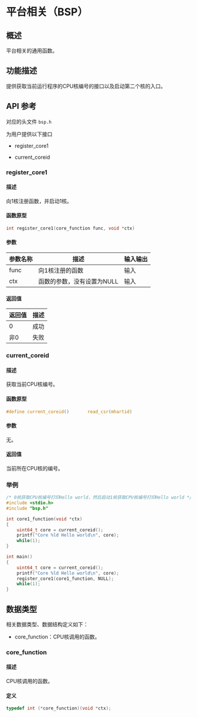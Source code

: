 # 平台相关（BSP）

## 概述

平台相关的通用函数。

## 功能描述

提供获取当前运行程序的CPU核编号的接口以及启动第二个核的入口。

## API 参考

对应的头文件 `bsp.h`

为用户提供以下接口

- register\_core1

- current\_coreid

### register\_core1

#### 描述

向1核注册函数，并启动1核。

#### 函数原型

```c
int register_core1(core_function func, void *ctx)
```

#### 参数

| 参数名称                         |   描述                   |  输入输出  |
| ------------------------------- | ------------------------ | --------- |
| func                            | 向1核注册的函数           | 输入       |
| ctx                             | 函数的参数，没有设置为NULL | 输入       |

#### 返回值

| 返回值  | 描述   |
| :----  | :------ |
| 0      | 成功    |
| 非0    | 失败    |

### current\_coreid

#### 描述

获取当前CPU核编号。

#### 函数原型

```c
#define current_coreid()       read_csr(mhartid)
```

#### 参数

无。

#### 返回值

当前所在CPU核的编号。

### 举例

```c
/* 0核获取CPU核编号打印Hello world，然后启动1核获取CPU核编号打印Hello world */
#include <stdio.h>
#include "bsp.h"

int core1_function(void *ctx)
{
    uint64_t core = current_coreid();
    printf("Core %ld Hello world\n", core);
    while(1);
}

int main()
{
    uint64_t core = current_coreid();
    printf("Core %ld Hello world\n", core);
    register_core1(core1_function, NULL);
    while(1);
}
```

## 数据类型

相关数据类型、数据结构定义如下：

- core\_function：CPU核调用的函数。

### core\_function

#### 描述

CPU核调用的函数。

#### 定义

```c
typedef int (*core_function)(void *ctx);
```